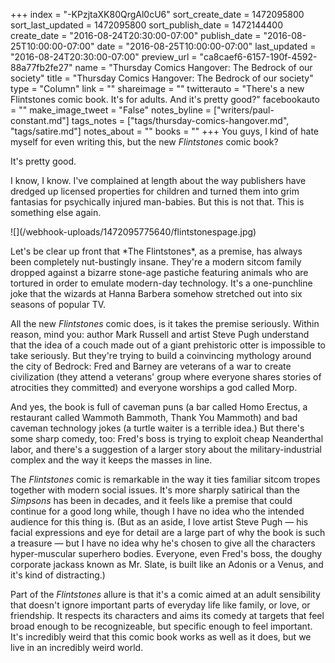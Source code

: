 +++
index = "-KPzjtaXK80QrgAl0cU6"
sort_create_date = 1472095800
sort_last_updated = 1472095800
sort_publish_date = 1472144400
create_date = "2016-08-24T20:30:00-07:00"
publish_date = "2016-08-25T10:00:00-07:00"
date = "2016-08-25T10:00:00-07:00"
last_updated = "2016-08-24T20:30:00-07:00"
preview_url = "ca8caef6-6157-190f-4592-88a77fb2fe27"
name = "Thursday Comics Hangover: The Bedrock of our society"
title = "Thursday Comics Hangover: The Bedrock of our society"
type = "Column"
link = ""
shareimage = ""
twitterauto = "There's a new Flintstones comic book. It's for adults. And it's pretty good?"
facebookauto = ""
make_image_tweet = "False"
notes_byline = ["writers/paul-constant.md"]
tags_notes = ["tags/thursday-comics-hangover.md", "tags/satire.md"]
notes_about = ""
books = ""
+++
You guys, I kind of hate myself for even writing this, but the new *Flintstones* comic book? 

It's pretty good. 

I know, I know. I've complained at length about the way publishers have dredged up licensed properties for children and turned them into grim fantasias for psychically injured man-babies. But this is not that. This is something else again.

<p class="image-left">![](/webhook-uploads/1472095775640/flintstonespage.jpg)</p>Let's be clear up front that *The Flintstones*, as a premise, has always been completely nut-bustingly insane. They're a modern sitcom family dropped against a bizarre stone-age pastiche featuring animals who are tortured in order to emulate modern-day technology. It's a one-punchline joke that the wizards at Hanna Barbera somehow stretched out into six seasons of popular TV.

All the new *Flintstones* comic does, is it takes the premise seriously. Within reason, mind you: author Mark Russell and artist Steve Pugh understand that the idea of a couch made out of a giant prehistoric otter is impossible to take seriously. But they're trying to build a coinvincing mythology around the city of Bedrock: Fred and Barney are veterans of a war to create civilization (they attend a veterans' group where everyone shares stories of atrocities they committed) and everyone worships a god called Morp.

And yes, the book is full of caveman puns (a bar called Homo Erectus, a restaurant called Wammoth Bammoth, Thank You Mammoth) and bad caveman technology jokes (a turtle waiter is a terrible idea.) But there's some sharp comedy, too: Fred's boss is trying to exploit cheap Neanderthal labor, and there's a suggestion of a larger story about the military-industrial complex and the way it keeps the masses in line. 

The *Flintstones* comic is remarkable in the way it ties familiar sitcom tropes together with modern social issues. It's more sharply satirical than the *Simpsons* has been in decades, and it feels like a premise that could continue for a good long while, though I have no idea who the intended audience for this thing is. (But as an aside, I love artist Steve Pugh — his facial expressions and eye for detail are a large part of why the book is such a treasure — but I have no idea why he's chosen to give all the characters hyper-muscular superhero bodies. Everyone, even Fred's boss, the doughy corporate jackass known as Mr. Slate, is built like an Adonis or a Venus, and it's kind of distracting.) 

Part of the *Flintstones* allure is that it's a comic aimed at an adult sensibility that doesn't ignore important parts of everyday life like family, or love, or friendship. It respects its characters and aims its comedy at targets that feel broad enough to be recognizeable, but specific enough to feel important. It's incredibly weird that this comic book works as well as it does, but we live in an incredibly weird world.

